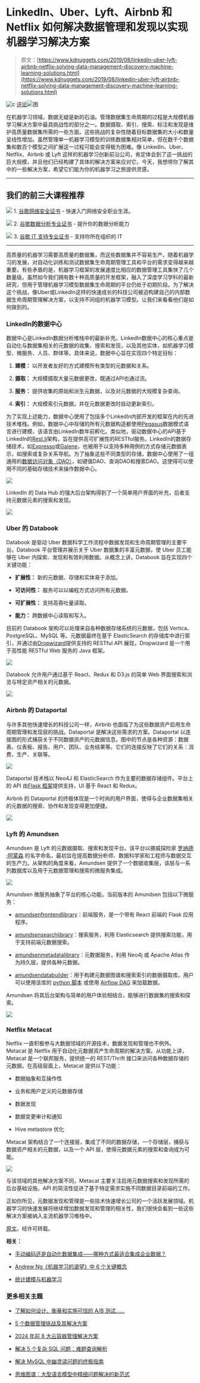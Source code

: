 # LinkedIn、Uber、Lyft、Airbnb 和 Netflix 如何解决数据管理和发现以实现机器学习解决方案

> 原文：[https://www.kdnuggets.com/2019/08/linkedin-uber-lyft-airbnb-netflix-solving-data-management-discovery-machine-learning-solutions.html](https://www.kdnuggets.com/2019/08/linkedin-uber-lyft-airbnb-netflix-solving-data-management-discovery-machine-learning-solutions.html)

![c](../Images/3d9c022da2d331bb56691a9617b91b90.png) [评论](#comments)![图](../Images/6b49239fef77147abfbbcea3dfed7dca.png)

在机器学习领域，数据无疑是新的石油。管理数据集生命周期的过程是大规模机器学习解决方案中最具挑战性的部分之一。数据摄取、索引、搜索、标注和发现是维护高质量数据集所需的一些方面。这些挑战的复杂性随着目标数据集的大小和数量呈线性增加。虽然管理单一机器学习模型的训练数据集相对简单，但在数千个数据集和数百个模型之间扩展这一过程可能会变得极为困难。像 LinkedIn、Uber、Netflix、Airbnb 或 Lyft 这样的机器学习创新前沿公司，肯定体会到了这一挑战的巨大规模，并且他们已经构建了具体的解决方案来应对它。今天，我想带你了解其中的一些解决方案，希望它们能为你的机器学习之旅提供灵感。

* * *

## 我们的前三大课程推荐

![](../Images/0244c01ba9267c002ef39d4907e0b8fb.png) 1\. [谷歌网络安全证书](https://www.kdnuggets.com/google-cybersecurity) - 快速入门网络安全职业生涯。

![](../Images/e225c49c3c91745821c8c0368bf04711.png) 2\. [谷歌数据分析专业证书](https://www.kdnuggets.com/google-data-analytics) - 提升你的数据分析能力

![](../Images/0244c01ba9267c002ef39d4907e0b8fb.png) 3\. [谷歌 IT 支持专业证书](https://www.kdnuggets.com/google-itsupport) - 支持你所在组织的 IT

* * *

高质量的机器学习需要高质量的数据集，而这些数据集并不容易生产。随着机器学习的发展，对自动化训练和测试数据集生命周期管理工具和平台的需求变得越来越重要。有些矛盾的是，机器学习框架的发展速度比相应的数据管理工具集快了几个数量级。虽然如今我们拥有数十种高质量的开发框架，融入了深度学习学科的最新研究，但用于管理机器学习模型数据集生命周期的平台仍处于初期阶段。为了解决这个挑战，像Uber或LinkedIn这样的快速成长的科技公司被迫构建自己的内部数据生命周期管理解决方案，以支持不同组的机器学习模型。让我们来看看他们是如何做到的。

### LinkedIn的数据中心

数据中心是LinkedIn数据分析堆栈中的最新补充。LinkedIn数据中心的核心重点是自动化与数据集相关的元数据的收集、搜索和发现，以及其他实体，如机器学习模型、微服务、人员、群体等。具体来说，数据中心旨在实现四个特定目标：

1.  **建模：** 以开发者友好的方式建模所有类型的元数据和关系。

1.  **摄取：** 大规模摄取大量元数据更改，既通过API也通过流。

1.  **服务：** 提供收集的原始和派生元数据，以及对元数据的大规模复杂查询。

1.  **索引：** 大规模索引元数据，并在元数据更改时自动更新索引。

为了实现上述能力，数据中心使用了包括多个LinkedIn内部开发的框架在内的先进技术堆栈。例如，数据中心中存储的所有元数据构造都使用[Pegasus](https://linkedin.github.io/rest.li/DATA-Data-Schema-and-Templates)数据模式语言进行建模，该语言由LinkedIn数年前孵化。类似地，驱动数据中心的API基于LinkedIn的[Rest.li](https://engineering.linkedin.com/architecture/restli-restful-service-architecture-scale)架构，旨在提供高可扩展性的RESTful服务。LinkedIn的数据存储技术，如[Expresso](https://engineering.linkedin.com/espresso/introducing-espresso-linkedins-hot-new-distributed-document-store)或[Galene](https://engineering.linkedin.com/search/did-you-mean-galene)，也被用于以支持多种用例的方式存储元数据表示，如搜索或复杂关系导航。为了抽象这些不同类型的存储，数据中心使用了一组通用的[数据访问对象（DAO）](https://en.wikipedia.org/wiki/Data_access_object)，如键值DAO、查询DAO和搜索DAO。这使得可以使用不同的基础存储技术来操作数据中心。

![](../Images/68c4c417dcec7c9c1768e6786831b807.png)

LinkedIn 的 Data Hub 的强大后台架构得到了一个简单用户界面的补充，后者支持元数据元素的搜索和发现。

![](../Images/38e1911ad29daaf9e800396aa6396ee9.png)

### Uber 的 Databook

Databook 是驱动 Uber 数据科学工作流程中数据发现和生命周期管理的主要平台。Databook 平台管理并展示关于 Uber 数据集的丰富元数据，使 Uber 员工能够在 Uber 内探索、发现和有效利用数据。从概念上讲，Databook 旨在实现四个关键功能：

+   **扩展性：** 新的元数据、存储和实体易于添加。

+   **可访问性：** 服务可以以编程方式访问所有元数据。

+   **可扩展性：** 支持高吞吐量读取。

+   **能力：** 跨数据中心读取和写入。

目前的 Databook 架构可以处理来自各种数据存储系统的元数据，包括 Vertica、PostgreSQL、MySQL 等。元数据最终在基于 ElasticSearch 的存储库中进行索引，并通过由[Dropwizard](https://www.dropwizard.io/)提供支持的 RESTful API 展现，Dropwizard 是一个用于高性能 RESTful Web 服务的 Java 框架。

![](../Images/0f76a847574ff60964f8a5ccbced1687.png)

Databook 允许用户通过基于 React、Redux 和 D3.js 的简单 Web 界面搜索和浏览与特定资产相关的元数据。

![](../Images/dc4293622aab9ecdce1784a226eab759.png)

### Airbnb 的 Dataportal

与许多其他快速增长的科技公司一样，Airbnb 也面临了为这些数据资产启用生命周期管理和发现层的挑战。Dataportal 是解决这些需求的方案。Dataportal 以连接图的形式捕获关于不同数据资产的元数据信息。图中的节点是各种资源：数据表、仪表板、报告、用户、团队、业务结果等。它们的连接反映了它们的关系：消费、生产、关联等。

![](../Images/b30fee8053551ce42e9d3322518dbf38.png)

Dataportal 技术栈以 Neo4J 和 ElasticSearch 作为主要的数据存储组件。平台上的 API 由[Flask 框架](http://flask.pocoo.org/)提供支持，UI 基于 React 和 Redux。

Airbnb 的 Dataportal 的终极体现是一个时尚的用户界面，使得与企业数据集相关的元数据的搜索、协作和发现变得更加便捷。

![](../Images/29c0eb245f1a8c965fcdebaad68a53ba.png)

### Lyft 的 Amundsen

Amundsen 是 Lyft 的元数据摄取、搜索和发现平台。该平台以挪威探险家 [罗纳德·阿蒙森](https://en.wikipedia.org/wiki/Roald_Amundsen) 的名字命名，最初旨在提高数据分析师、数据科学家和工程师与数据交互的生产力。从架构的角度来看，Amundsen 提供了一个数据收集层，该层与一系列数据库以及用于元数据管理和搜索的微服务集成。

![](../Images/0aa7d2ea9279d71598db12027798a516.png)

Amundsen 微服务抽象了平台的核心功能。当前版本的 Amundsen 包括以下微服务：

+   [amundsenfrontendlibrary](https://github.com/lyft/amundsenfrontendlibrary)：前端服务，是一个带有 React 前端的 Flask 应用程序。

+   [amundsensearchlibrary](https://github.com/lyft/amundsensearchlibrary)：搜索服务，利用 Elasticsearch 提供搜索功能，用于支持前端元数据搜索。

+   [amundsenmetadatalibrary](https://github.com/lyft/amundsenmetadatalibrary)：元数据服务，利用 Neo4j 或 Apache Atlas 作为持久层，提供各种元数据。

+   [amundsendatabuilder](https://github.com/lyft/amundsendatabuilder)：用于构建元数据图谱和搜索索引的数据摄取库。用户可以使用该库的 [python 脚本](https://github.com/lyft/amundsendatabuilder/blob/master/example/scripts/sample_data_loader.py) 或使用 [Airflow DAG](https://github.com/lyft/amundsendatabuilder/blob/master/example/dags/sample_dag.py) 来加载数据。

Amundsen 将其后台架构与简单的用户体验相结合，能够进行数据集的搜索和探索。

![](../Images/641a153cd8ea7d16687974f4ddb7291d.png)

### Netflix Metacat

Netflix 一直积极参与大数据领域的开源技术，数据发现和管理也不例外。Metacat 是 Netflix 用于自动化元数据资产生命周期的解决方案。从功能上讲，Metacat 是一个联邦服务，提供统一的 REST/Thrift 接口来访问各种数据存储的元数据。在高级层面上，Metacat 提供以下功能：

+   数据抽象和互操作性

+   业务和用户定义的元数据存储

+   数据发现

+   数据变更审计和通知

+   Hive metastore 优化

Metacat 架构结合了一个连接层，集成了不同的数据存储，一个存储层，捕获与数据资产相关的元数据，以及一个 API 层，使得元数据元素的搜索和查询成为可能。

![](../Images/e15eb93979d2f428a9faa7d088fb1954.png)

与该领域的其他解决方案不同，Metacat 主要关注启用元数据搜索和发现所需的后台基础设施。API 的简洁性促进了基于特定需求实施不同数据目录前端的工作。

正如你所见，元数据发现和管理是一些技术快速增长公司的一个活跃发展领域。机器学习的快速发展将继续增加数据发现和管理的相关性，我们很快会看到一些这些解决方案被纳入主流机器学习堆栈中。

[原文](https://towardsdatascience.com/how-linkedin-uber-lyft-airbnb-and-netflix-are-solving-data-management-and-discovery-for-machine-9b79ee9184bb)。经许可转载。

**相关：**

+   [手动编码还是自动化数据集成——哪种方式最适合集成企业数据？](/2019/08/manual-coding-automated-data-integration-best-way.html)

+   [Andrew Ng《机器学习的渴望》中 6 个关键概念](/2019/08/key-concepts-andrew-ng-machine-learning-yearning.html)

+   [统计建模与机器学习](/2019/08/statistical-modelling-vs-machine-learning.html)

### 更多相关主题

+   [了解如何设计、衡量和实施可信的 A/B 测试……](https://www.kdnuggets.com/2023/01/sphere-design-measure-implement-trustworthy-ab-tests-ronny-kohavi.html)

+   [5 个数据管理挑战及其解决方案](https://www.kdnuggets.com/2023/04/5-data-management-challenges-solutions.html)

+   [2024 年前 8 大云容器管理解决方案](https://www.kdnuggets.com/the-top-8-cloud-container-management-solutions-of-2024)

+   [解决 5 个复杂 SQL 问题：难题查询解析](https://www.kdnuggets.com/2022/07/5-hardest-things-sql.html)

+   [解决 MySQL 中幽灵读问题的终极指南](https://www.kdnuggets.com/2022/06/definitive-guide-solving-phantom-read-mysql.html)

+   [思维图谱：大型语言模型中精细问题解决的新范式](https://www.kdnuggets.com/graph-of-thoughts-a-new-paradigm-for-elaborate-problem-solving-in-large-language-models)
